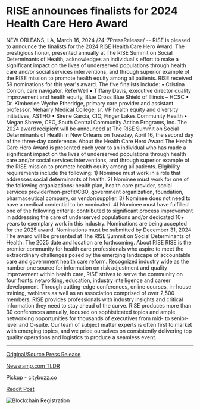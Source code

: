 # RISE announces finalists for 2024 Health Care Hero Award

NEW ORLEANS, LA, March 16, 2024 /24-7PressRelease/ -- RISE is pleased to announce the finalists for the 2024 RISE Health Care Hero Award. The prestigious honor, presented annually at The RISE Summit on Social Determinants of Health, acknowledges an individual's effort to make a significant impact on the lives of underserved populations through health care and/or social services interventions, and through superior example of the RISE mission to promote health equity among all patients.  RISE received 59 nominations for this year's award. The five finalists include: •	Cristina Conlon, care navigator, ReferWell •	Tiffany Davis, executive director quality improvement and health equity, Blue Cross Blue Shield of Illinois – HCSC •	Dr. Kimberlee Wyche Etheridge, primary care provider and assistant professor, Meharry Medical College; sr. VP health equity and diversity initiatives, ASTHO •	Sirene Garcia, CIO, Finger Lakes Community Health •	Megan Shreve, CEO, South Central Community Action Programs, Inc.  The 2024 award recipient will be announced at The RISE Summit on Social Determinants of Health in New Orleans on Tuesday, April 16, the second day of the three-day conference.  About the Health Care Hero Award The Health Care Hero Award is presented each year to an individual who has made a significant impact on the lives of underserved populations through health care and/or social services interventions, and through superior example of the RISE mission to promote health equity among all patients.   Eligibility requirements include the following: 1) Nominee must work in a role that addresses social determinants of health. 2) Nominee must work for one of the following organizations: health plan, health care provider, social services provider/non-profit/CBO, government organization, foundation, pharmaceutical company, or vendor/supplier. 3) Nominee does not need to have a medical credential to be nominated. 4) Nominee must have fulfilled one of the following criteria: contributed to significant process improvement in addressing the care of underserved populations and/or dedicated 10+ years to exemplary work in this industry.  Nominations are being accepted for the 2025 award. Nominations must be submitted by December 31, 2024. The award will be presented at The RISE Summit on Social Determinants of Health. The 2025 date and location are forthcoming.  About RISE RISE is the premier community for health care professionals who aspire to meet the extraordinary challenges posed by the emerging landscape of accountable care and government health care reform. Recognized industry wide as the number one source for information on risk adjustment and quality improvement within health care, RISE strives to serve the community on four fronts: networking, education, industry intelligence and career development. Through cutting-edge conferences, online courses, in-house training, webinars as well as an association comprised of over 2,500 members, RISE provides professionals with industry insights and critical information they need to stay ahead of the curve. RISE produces more than 30 conferences annually, focused on sophisticated topics and ample networking opportunities for thousands of executives from mid- to senior-level and C-suite. Our team of subject matter experts is often first to market with emerging topics, and we pride ourselves on consistently delivering top quality operations and logistics to produce a seamless event. 

---

[Original/Source Press Release](https://www.24-7pressrelease.com/press-release/509293/rise-announces-finalists-for-2024-health-care-hero-award)
                    

[Newsramp.com TLDR](https://newsramp.com/curated-news/rise-announces-finalists-for-2024-health-care-hero-award/1f6b02b55157b75e0297d011dd3f8c72) 


Pickup - [citybuzz.co](https://citybuzz.co/2024/03/16/rise-announces-finalists-for-prestigious-2024-health-care-hero-award)
 



[Reddit Post](https://www.reddit.com/r/AwardsAndRecognition/comments/1bg0h2l/rise_announces_finalists_for_2024_health_care/) 



![Blockchain Registration](https://cdn.newsramp.app/24-7PressRelease/qrcode/243/16/neonmWGS.webp)